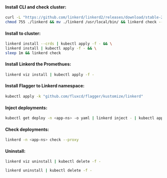 #### Install CLI and check cluster:
```bash
curl -L "https://github.com/linkerd/linkerd2/releases/download/stable-2.12.4/linkerd2-cli-stable-2.12.4-linux-amd64" -o linkerd && \
chmod 755 ./linkerd && mv ./linkerd /usr/local/bin/ && linkerd check --pre
```

#### Install to cluster:
```bash
linkerd install --crds | kubectl apply -f - && \
linkerd install | kubectl apply -f - && \
sleep 1m && linkerd check
```

#### Install Linkerd the Promethues:
```bash
linkerd viz install | kubectl apply -f -
```

#### Install Flagger to Linkerd namespace:
```bash
kubectl apply -k "github.com/fluxcd/flagger/kustomize/linkerd"
```

#### Inject deployments:
```bash
kubectl get deploy -n <app-ns> -o yaml | linkerd inject - | kubectl apply -f -
```

#### Check deployments:
```bash
linkerd -n <app-ns> check --proxy
```

#### Uninstall:
```bash
linkerd viz uninstall | kubectl delete -f -
```
```bash
linkerd uninstall | kubectl delete -f -
```
